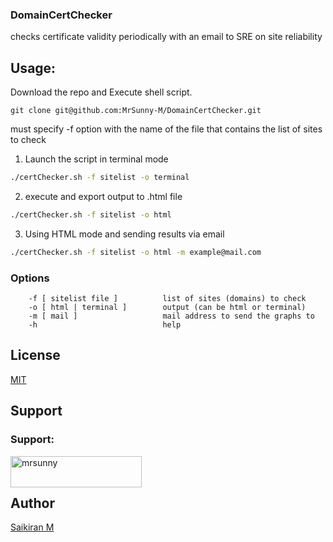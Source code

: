 ### DomainCertChecker

checks certificate validity periodically with an email to SRE on site reliability


## Usage:

Download the repo and Execute shell script.

`git clone git@github.com:MrSunny-M/DomainCertChecker.git`

must specify -f option with the name of the file that contains the list of sites to check

1. Launch the script in terminal mode

```bash
./certChecker.sh -f sitelist -o terminal
```

2. execute and export output to .html file

```bash
./certChecker.sh -f sitelist -o html
```

3. Using HTML mode and sending results via email

```bash
./certChecker.sh -f sitelist -o html -m example@mail.com
```

### Options

    	-f [ sitelist file ]          list of sites (domains) to check
		-o [ html | terminal ]        output (can be html or terminal)
		-m [ mail ]                   mail address to send the graphs to
		-h                            help
    
    
## License

[MIT](https://choosealicense.com/licenses/mit/)

## Support

<h3 align="left">Support:</h3>
<p><a href="https://www.buymeacoffee.com/mrsunny"> <img align="left" src="https://cdn.buymeacoffee.com/buttons/v2/default-yellow.png" height="50" width="210" alt="mrsunny" /></a></p><br><br>

## Author

[Saikiran M](https://github.com/MrSunny-M)
